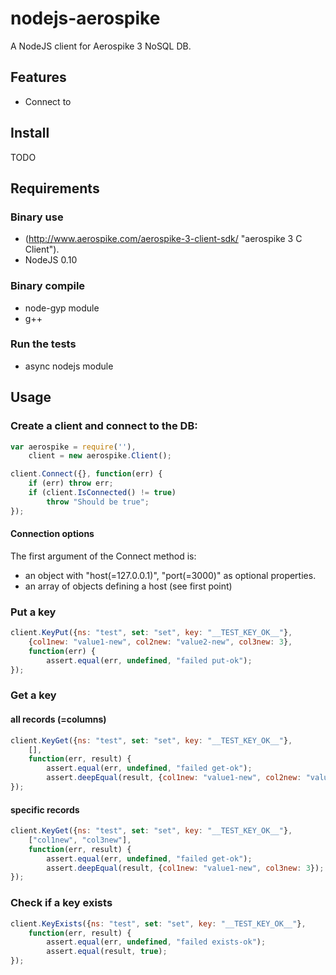 nodejs-aerospike
================

A NodeJS client for Aerospike 3 NoSQL DB.

Features
--------

* Connect to 

Install
-------

TODO

Requirements
------------

### Binary use
* (http://www.aerospike.com/aerospike-3-client-sdk/ "aerospike 3 C Client").
* NodeJS 0.10

### Binary compile

* node-gyp module
* g++

### Run the tests
* async nodejs module

Usage
-----

### Create a client and connect to the DB:

```js
var aerospike = require(''),
    client = new aerospike.Client();

client.Connect({}, function(err) {
    if (err) throw err;
    if (client.IsConnected() != true)
        throw "Should be true";
});
```

#### Connection options

The first argument of the Connect method is:

* an object with "host(=127.0.0.1)", "port(=3000)" as optional properties.
* an array of objects defining a host (see first point)

### Put a key

```js
client.KeyPut({ns: "test", set: "set", key: "__TEST_KEY_OK__"}, 
    {col1new: "value1-new", col2new: "value2-new", col3new: 3},
    function(err) {
        assert.equal(err, undefined, "failed put-ok");
});
```

### Get a key

#### all records (=columns)
```js
client.KeyGet({ns: "test", set: "set", key: "__TEST_KEY_OK__"},
    [],
    function(err, result) {
        assert.equal(err, undefined, "failed get-ok");
        assert.deepEqual(result, {col1new: "value1-new", col2new: "value2-new", col3new: 3});
});
```

#### specific records

```js
client.KeyGet({ns: "test", set: "set", key: "__TEST_KEY_OK__"},
    ["col1new", "col3new"],
    function(err, result) {
        assert.equal(err, undefined, "failed get-ok");
        assert.deepEqual(result, {col1new: "value1-new", col3new: 3});
});
```

### Check if a key exists


```js
client.KeyExists({ns: "test", set: "set", key: "__TEST_KEY_OK__"},
    function(err, result) {
        assert.equal(err, undefined, "failed exists-ok");
        assert.equal(result, true);
});
```

